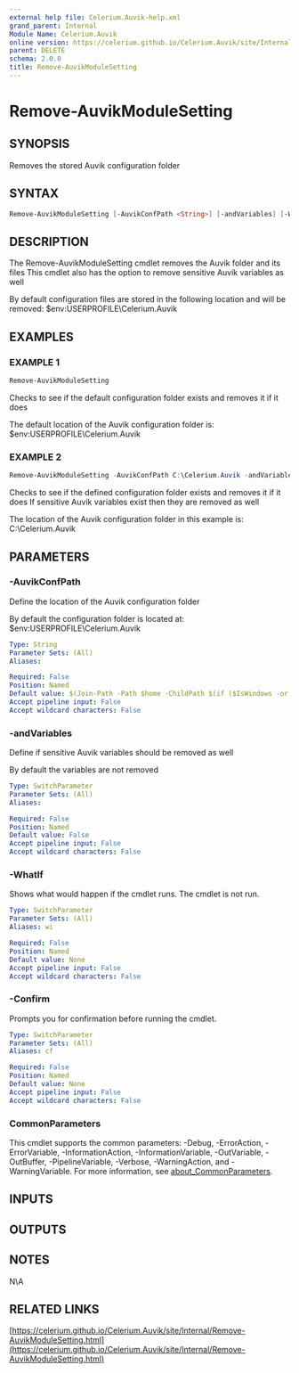 ```yaml
---
external help file: Celerium.Auvik-help.xml
grand_parent: Internal
Module Name: Celerium.Auvik
online version: https://celerium.github.io/Celerium.Auvik/site/Internal/Remove-AuvikModuleSetting.html
parent: DELETE
schema: 2.0.0
title: Remove-AuvikModuleSetting
---
```


# Remove-AuvikModuleSetting

## SYNOPSIS
Removes the stored Auvik configuration folder

## SYNTAX

```powershell
Remove-AuvikModuleSetting [-AuvikConfPath <String>] [-andVariables] [-WhatIf] [-Confirm] [<CommonParameters>]
```

## DESCRIPTION
The Remove-AuvikModuleSetting cmdlet removes the Auvik folder and its files
This cmdlet also has the option to remove sensitive Auvik variables as well

By default configuration files are stored in the following location and will be removed:
    $env:USERPROFILE\Celerium.Auvik

## EXAMPLES

### EXAMPLE 1
```powershell
Remove-AuvikModuleSetting
```

Checks to see if the default configuration folder exists and removes it if it does

The default location of the Auvik configuration folder is:
    $env:USERPROFILE\Celerium.Auvik

### EXAMPLE 2
```powershell
Remove-AuvikModuleSetting -AuvikConfPath C:\Celerium.Auvik -andVariables
```

Checks to see if the defined configuration folder exists and removes it if it does
If sensitive Auvik variables exist then they are removed as well

The location of the Auvik configuration folder in this example is:
    C:\Celerium.Auvik

## PARAMETERS

### -AuvikConfPath
Define the location of the Auvik configuration folder

By default the configuration folder is located at:
    $env:USERPROFILE\Celerium.Auvik

```yaml
Type: String
Parameter Sets: (All)
Aliases:

Required: False
Position: Named
Default value: $(Join-Path -Path $home -ChildPath $(if ($IsWindows -or $PSEdition -eq 'Desktop') {"Celerium.Auvik"}else{".Celerium.Auvik"}) )
Accept pipeline input: False
Accept wildcard characters: False
```

### -andVariables
Define if sensitive Auvik variables should be removed as well

By default the variables are not removed

```yaml
Type: SwitchParameter
Parameter Sets: (All)
Aliases:

Required: False
Position: Named
Default value: False
Accept pipeline input: False
Accept wildcard characters: False
```

### -WhatIf
Shows what would happen if the cmdlet runs.
The cmdlet is not run.

```yaml
Type: SwitchParameter
Parameter Sets: (All)
Aliases: wi

Required: False
Position: Named
Default value: None
Accept pipeline input: False
Accept wildcard characters: False
```

### -Confirm
Prompts you for confirmation before running the cmdlet.

```yaml
Type: SwitchParameter
Parameter Sets: (All)
Aliases: cf

Required: False
Position: Named
Default value: None
Accept pipeline input: False
Accept wildcard characters: False
```

### CommonParameters
This cmdlet supports the common parameters: -Debug, -ErrorAction, -ErrorVariable, -InformationAction, -InformationVariable, -OutVariable, -OutBuffer, -PipelineVariable, -Verbose, -WarningAction, and -WarningVariable. For more information, see [about_CommonParameters](http://go.microsoft.com/fwlink/?LinkID=113216).

## INPUTS

## OUTPUTS

## NOTES
N\A

## RELATED LINKS

[https://celerium.github.io/Celerium.Auvik/site/Internal/Remove-AuvikModuleSetting.html](https://celerium.github.io/Celerium.Auvik/site/Internal/Remove-AuvikModuleSetting.html)

